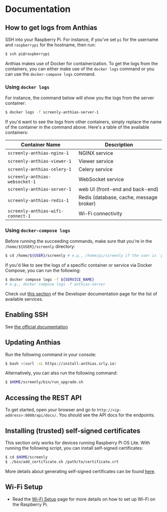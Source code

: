 # Documentation

## How to get logs from Anthias

SSH into your Raspberry Pi. For instance, if you've set `pi` for the username
and `raspberrypi` for the hostname, then run:

```bash
$ ssh pi@raspberrypi
```

Anthias makes use of Docker for containerization. To get the logs from the
containers, you can either make use of the `docker logs` command or you can
use the `docker-compose logs` command.

### Using `docker logs`

For instance, the command below will show you the logs from the server container:

```bash
$ docker logs -f screenly-anthias-server-1
```

If you'd want to see the logs from other containers, simply replace the name
of the container in the command above. Here's a table of the available containers:

<!-- create a two-column table -->
| Container Name | Description |
| -------------- | ----------- |
| `screenly-anthias-nginx-1` | NGINX service |
| `screenly-anthias-viewer-1` | Viewer service |
| `screenly-anthias-celery-1` | Celery service |
| `screenly-anthias-websocket-1` | WebSocket service |
| `screenly-anthias-server-1` | web UI (front-end and back-end) |
| `screenly-anthias-redis-1` | Redis (database, cache, message broker) |
| `screenly-anthias-wifi-connect-1` | Wi-Fi connectivity |

### Using `docker-compose logs`

Before running the succeeding commands, make sure that you're in the
`/home/${USER}/screenly` directory:

```bash
$ cd /home/${USER}/screenly # e.g., /home/pi/screenly if the user is `pi`
```

If you'd like to see the logs of a specific container or service via Docker Compose,
you can run the following:

```bash
$ docker compose logs -f ${SERVICE_NAME}
# e.g., docker compose logs -f anthias-server
```

Check out [this section](/docs/developer-documentation.md#understanding-the-components-that-make-up-anthias) of the Developer documentation page for the list of available services.

## Enabling SSH

See [the official documentation](https://www.raspberrypi.org/documentation/remote-access/ssh/)

## Updating Anthias

Run the following command in your console:

```bash
$ bash <(curl -sL https://install-anthias.srly.io)
```

Alternatively, you can also run the following command:

```bash
$ $HOME/screenly/bin/run_upgrade.sh
```

## Accessing the REST API

To get started, open your browser and go to `http://<ip-address>:8080/api/docs/`. You should see the API docs for the endpoints.

## Installing (trusted) self-signed certificates

This section only works for devices running Raspberry Pi OS Lite.
With running the following script, you can install self-signed certificates:

```bash
$ cd $HOME/screenly
$ ./bin/add_certificate.sh /path/to/certificate.crt
```

More details about generating self-signed certificates can be found [here](https://devopscube.com/create-self-signed-certificates-openssl/).

## Wi-Fi Setup

- Read the [Wi-Fi Setup](wifi-setup.md) page for more details on how to set up Wi-Fi on the Raspberry Pi.
